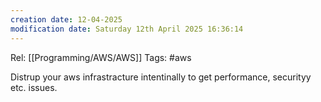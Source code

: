 ```yaml
---
creation date: 12-04-2025
modification date: Saturday 12th April 2025 16:36:14
---
```

Rel: [[Programming/AWS/AWS]]
Tags: #aws

Distrup your aws infrastracture intentinally to get performance, securityy etc. issues.